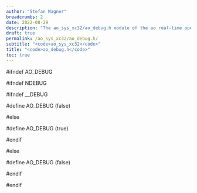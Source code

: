```yaml
---
author: "Stefan Wagner"
breadcrumbs: 2
date: 2022-08-29
description: "The ao_sys_xc32/ao_debug.h module of the ao real-time operating system."
draft: true
permalink: /ao_sys_xc32/ao_debug.h/ 
subtitle: "<code>ao_sys_xc32</code>"
title: "<code>ao_debug.h</code>"
toc: true
---
```


#ifndef AO_DEBUG

#ifndef NDEBUG

#ifndef __DEBUG

#define AO_DEBUG    (false)

#else

#define AO_DEBUG    (true)

#endif

#else

#define AO_DEBUG    (false)

#endif

#endif

